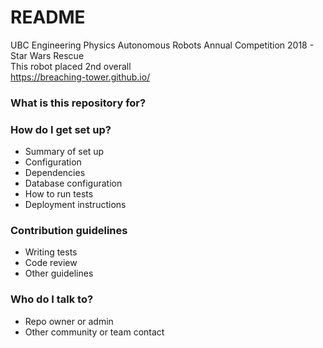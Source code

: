 # README #

UBC Engineering Physics Autonomous Robots Annual Competition 2018 - Star Wars Rescue <br/>
This robot placed 2nd overall <br/>
https://breaching-tower.github.io/

### What is this repository for? ###



### How do I get set up? ###

* Summary of set up
* Configuration
* Dependencies
* Database configuration
* How to run tests
* Deployment instructions

### Contribution guidelines ###

* Writing tests
* Code review
* Other guidelines

### Who do I talk to? ###

* Repo owner or admin
* Other community or team contact
